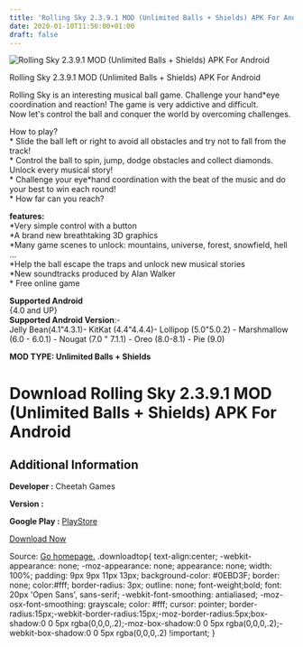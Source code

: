 ```yaml
---
title: 'Rolling Sky 2.3.9.1 MOD (Unlimited Balls + Shields) APK For Android'
date: 2020-01-10T11:56:00+01:00
draft: false
---
```


![Rolling Sky 2.3.9.1 MOD (Unlimited Balls + Shields) APK For Android](https://i2.wp.com/apkhome.net/wp-content/uploads/2020/01/Rolling-Sky-2.3.9.1-MOD-Unlimited-Balls-Shields.png "Rolling Sky 2.3.9.1 MOD (Unlimited Balls + Shields) APK For Android")

  

Rolling Sky 2.3.9.1 MOD (Unlimited Balls + Shields) APK For Android

Rolling Sky is an interesting musical ball game. Challenge your hand\*eye coordination and reaction! The game is very addictive and difficult.  
Now let's control the ball and conquer the world by overcoming challenges.

How to play?  
\* Slide the ball left or right to avoid all obstacles and try not to fall from the track!  
\* Control the ball to spin, jump, dodge obstacles and collect diamonds. Unlock every musical story!  
\* Challenge your eye\*hand coordination with the beat of the music and do your best to win each round!  
\* How far can you reach?

**features:**  
\*Very simple control with a button  
\*A brand new breathtaking 3D graphics  
\*Many game scenes to unlock: mountains, universe, forest, snowfield, hell ...  
\*Help the ball escape the traps and unlock new musical stories  
\*New soundtracks produced by Alan Walker  
\* Free online game

**Supported Android**  
{4.0 and UP}  
**Supported Android Version**:-  
Jelly Bean(4.1"4.3.1)- KitKat (4.4"4.4.4)- Lollipop (5.0"5.0.2) - Marshmallow (6.0 - 6.0.1) - Nougat (7.0 " 7.1.1) - Oreo (8.0-8.1) - Pie (9.0)

**MOD TYPE: Unlimited Balls + Shields**

Download Rolling Sky 2.3.9.1 MOD (Unlimited Balls + Shields) APK For Android
============================================================================

Additional Information
----------------------

**Developer :** Cheetah Games

**Version :**

**Google Play :** [PlayStore](https://play.google.com/store/apps/details?id=com.turbochilli.rollingsky)

  

[Download Now](https://store4app.co/post/rolling-sky-2-3-9-1-mod-unlimited-balls-shields-apk-for-android_1578653458)

  
Source: [Go homepage.](https://store4app.co/post/rolling-sky-2-3-9-1-mod-unlimited-balls-shields-apk-for-android_1578653458) .downloadtop{ text-align:center; -webkit-appearance: none; -moz-appearance: none; appearance: none; width: 100%; padding: 9px 9px 11px 13px; background-color: #0EBD3F; border: none; color:#fff; border-radius: 3px; outline: none; font-weight;bold; font: 20px 'Open Sans', sans-serif; -webkit-font-smoothing: antialiased; -moz-osx-font-smoothing: grayscale; color: #fff; cursor: pointer; border-radius:15px;-webkit-border-radius:15px;-moz-border-radius:5px;box-shadow:0 0 5px rgba(0,0,0,.2);-moz-box-shadow:0 0 5px rgba(0,0,0,.2);-webkit-box-shadow:0 0 5px rgba(0,0,0,.2) !important; }
